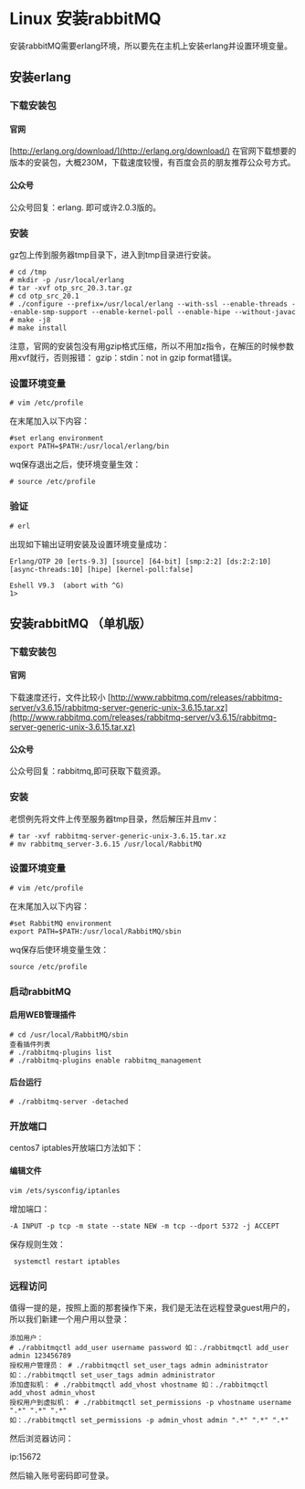 # Linux 安装rabbitMQ


安装rabbitMQ需要erlang环境，所以要先在主机上安装erlang并设置环境变量。

## 安装erlang

### 下载安装包

#### 官网

[http://erlang.org/download/](http://erlang.org/download/)
在官网下载想要的版本的安装包，大概230M，下载速度较慢，有百度会员的朋友推荐公众号方式。

#### 公众号

公众号回复：erlang.
即可或许2.0.3版的。

### 安装

gz包上传到服务器tmp目录下，进入到tmp目录进行安装。
```
# cd /tmp
# mkdir -p /usr/local/erlang
# tar -xvf otp_src_20.3.tar.gz
# cd otp_src_20.1
# ./configure --prefix=/usr/local/erlang --with-ssl --enable-threads --enable-smp-support --enable-kernel-poll --enable-hipe --without-javac
# make -j8
# make install
```

注意，官网的安装包没有用gzip格式压缩，所以不用加z指令，在解压的时候参数用xvf就行，否则报错：
gzip：stdin：not in gzip format错误。

### 设置环境变量

```
# vim /etc/profile
```

在末尾加入以下内容：
```
#set erlang environment
export PATH=$PATH:/usr/local/erlang/bin
```

wq保存退出之后，使环境变量生效：
```
# source /etc/profile
```

###  验证

```
# erl
```

出现如下输出证明安装及设置环境变量成功：
```
Erlang/OTP 20 [erts-9.3] [source] [64-bit] [smp:2:2] [ds:2:2:10] [async-threads:10] [hipe] [kernel-poll:false]

Eshell V9.3  (abort with ^G)
1>
```


## 安装rabbitMQ （单机版）

### 下载安装包

#### 官网
下载速度还行，文件比较小
[http://www.rabbitmq.com/releases/rabbitmq-server/v3.6.15/rabbitmq-server-generic-unix-3.6.15.tar.xz](http://www.rabbitmq.com/releases/rabbitmq-server/v3.6.15/rabbitmq-server-generic-unix-3.6.15.tar.xz)

#### 公众号

公众号回复：rabbitmq,即可获取下载资源。

### 安装
老惯例先将文件上传至服务器tmp目录，然后解压并且mv：
```
# tar -xvf rabbitmq-server-generic-unix-3.6.15.tar.xz
# mv rabbitmq_server-3.6.15 /usr/local/RabbitMQ
```

### 设置环境变量

```
# vim /etc/profile
```
在末尾加入以下内容：
```
#set RabbitMQ environment
export PATH=$PATH:/usr/local/RabbitMQ/sbin
```


wq保存后使环境变量生效：

```
source /etc/profile
```


### 启动rabbitMQ
#### 启用WEB管理插件

```
# cd /usr/local/RabbitMQ/sbin
查看插件列表
# ./rabbitmq-plugins list
# ./rabbitmq-plugins enable rabbitmq_management
```

#### 后台运行

```
# ./rabbitmq-server -detached
```

### 开放端口

centos7 iptables开放端口方法如下：
#### 编辑文件
```
vim /ets/sysconfig/iptanles
```

增加端口：
```
-A INPUT -p tcp -m state --state NEW -m tcp --dport 5372 -j ACCEPT

```


保存规则生效：
```
 systemctl restart iptables

```

### 远程访问

值得一提的是，按照上面的那套操作下来，我们是无法在远程登录guest用户的，所以我们新建一个用户用以登录：

```
添加用户：
# ./rabbitmqctl add_user username password 如：./rabbitmqctl add_user admin 123456789
授权用户管理员： # ./rabbitmqctl set_user_tags admin administrator
如：./rabbitmqctl set_user_tags admin administrator
添加虚拟机： # ./rabbitmqctl add_vhost vhostname 如：./rabbitmqctl add_vhost admin_vhost
授权用户到虚拟机： # ./rabbitmqctl set_permissions -p vhostname username ".*" ".*" ".*"
如：./rabbitmqctl set_permissions -p admin_vhost admin ".*" ".*" ".*"
```
然后浏览器访问：

ip:15672

然后输入账号密码即可登录。